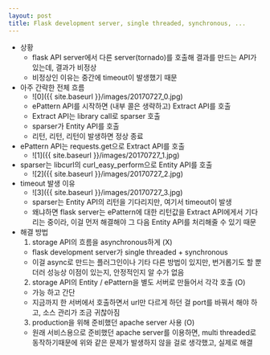 ```yaml
---
layout: post
title: Flask development server, single threaded, synchronous, ...
---
```


* 상황
  * flask API server에서 다른 server(tornado)를 호출해 결과를 만드는 API가 있는데, 결과가 비정상
  * 비정상인 이유는 중간에 timeout이 발생했기 때문
* 아주 간략한 전체 흐름
  * ![0]({{ site.baseurl }}/images/20170727_0.jpg)
  * ePattern API를 시작하면 (내부 콜은 생략하고) Extract API를 호출
  * Extract API는 library call로 sparser 호출
  * sparser가 Entity API를 호출
  * 리턴, 리턴, 리턴이 발생하면 정상 종료
* ePattern API는 requests.get으로 Extract API를 호출
  * ![1]({{ site.baseurl }}/images/20170727_1.jpg)
* sparser는 libcurl의 curl_easy_perform으로 Entity API를 호출
  * ![2]({{ site.baseurl }}/images/20170727_2.jpg)
* timeout 발생 이유
  * ![3]({{ site.baseurl }}/images/20170727_3.jpg)
  * sparser는 Entity API의 리턴을 기다리지만, 여기서 timeout이 발생
  * 왜냐하면 flask server는 ePattern에 대한 리턴값을 Extract API에게서 기다리는 중이라, 이걸 먼저 해결해야 그 다음 Entity API를 처리해줄 수 있기 때문
* 해결 방법
  1. storage API의 흐름을 asynchronous하게 (X)
    * flask development server가 single threaded + synchronous
    * 이걸 async로 만드는 플러그인이나 기타 다른 방법이 있지만, 번거롭기도 할 뿐더러 성능상 이점이 있는지, 안정적인지 알 수가 없음
  2. storage API의 Entity / ePattern을 별도 서버로 만들어서 각각 호출 (O)
    * 가능 하고 간단
    * 지금까지 한 서버에서 호출하면서 url만 다르게 하던 걸 port를 바꿔서 해야 하고, 소스 관리가 조금 귀찮아짐
  3. production을 위해 준비했던 apache server 사용 (O)
    * 원래 서비스용으로 준비했던 apache server를 이용하면, multi threaded로 동작하기때문에 위와 같은 문제가 발생하지 않을 걸로 생각했고, 실제로 해결
